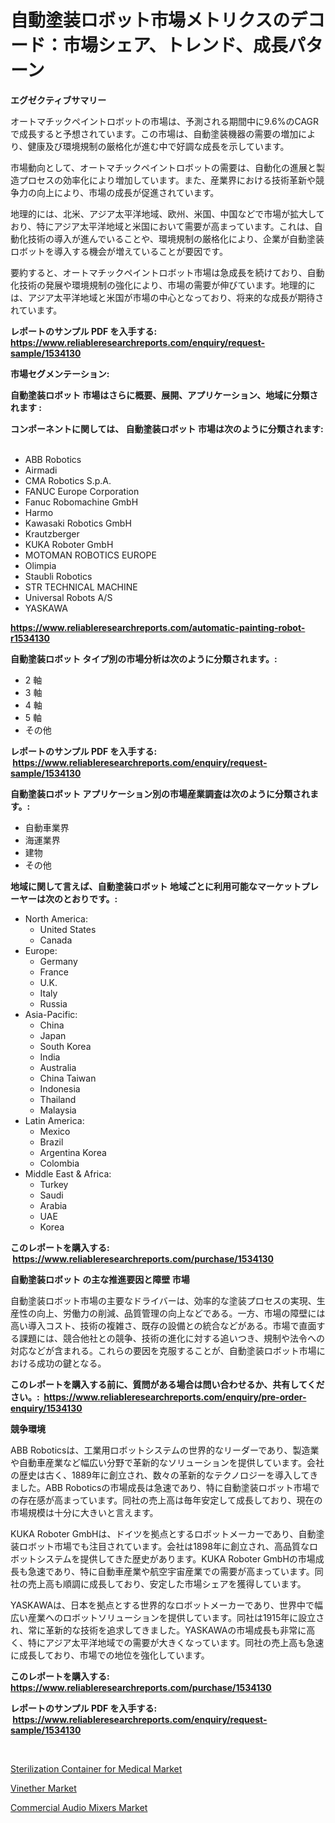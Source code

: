<p><h1>自動塗装ロボット市場メトリクスのデコード：市場シェア、トレンド、成長パターン</h1></p><p><strong>エグゼクティブサマリー</strong></p>
<p><p>オートマチックペイントロボットの市場は、予測される期間中に9.6%のCAGRで成長すると予想されています。この市場は、自動塗装機器の需要の増加により、健康及び環境規制の厳格化が進む中で好調な成長を示しています。</p><p>市場動向として、オートマチックペイントロボットの需要は、自動化の進展と製造プロセスの効率化により増加しています。また、産業界における技術革新や競争力の向上により、市場の成長が促進されています。</p><p>地理的には、北米、アジア太平洋地域、欧州、米国、中国などで市場が拡大しており、特にアジア太平洋地域と米国において需要が高まっています。これは、自動化技術の導入が進んでいることや、環境規制の厳格化により、企業が自動塗装ロボットを導入する機会が増えていることが要因です。</p><p>要約すると、オートマチックペイントロボット市場は急成長を続けており、自動化技術の発展や環境規制の強化により、市場の需要が伸びています。地理的には、アジア太平洋地域と米国が市場の中心となっており、将来的な成長が期待されています。</p></p>
<p><strong>レポートのサンプル PDF を入手する: <a href="https://www.reliableresearchreports.com/enquiry/request-sample/1534130">https://www.reliableresearchreports.com/enquiry/request-sample/1534130</a></strong></p>
<p><strong>市場セグメンテーション:</strong></p>
<p><strong> 自動塗装ロボット 市場はさらに概要、展開、アプリケーション、地域に分類されます :</strong></p>
<p><strong>コンポーネントに関しては、 自動塗装ロボット 市場は次のように分類されます: &nbsp;</strong></p>
<p><ul><li>ABB Robotics</li><li>Airmadi</li><li>CMA Robotics S.p.A.</li><li>FANUC Europe Corporation</li><li>Fanuc Robomachine GmbH</li><li>Harmo</li><li>Kawasaki Robotics GmbH</li><li>Krautzberger</li><li>KUKA Roboter GmbH</li><li>MOTOMAN ROBOTICS EUROPE</li><li>Olimpia</li><li>Staubli Robotics</li><li>STR TECHNICAL MACHINE</li><li>Universal Robots A/S</li><li>YASKAWA</li></ul></p>
<p><strong><a href="https://www.reliableresearchreports.com/automatic-painting-robot-r1534130">https://www.reliableresearchreports.com/automatic-painting-robot-r1534130</a></strong></p>
<p><strong> 自動塗装ロボット タイプ別の市場分析は次のように分類されます。:</strong></p>
<p><ul><li>2 軸</li><li>3 軸</li><li>4 軸</li><li>5 軸</li><li>その他</li></ul></p>
<p><strong>レポートのサンプル PDF を入手する: &nbsp;<a href="https://www.reliableresearchreports.com/enquiry/request-sample/1534130">https://www.reliableresearchreports.com/enquiry/request-sample/1534130</a></strong></p>
<p><strong> 自動塗装ロボット アプリケーション別の市場産業調査は次のように分類されます。:</strong></p>
<p><ul><li>自動車業界</li><li>海運業界</li><li>建物</li><li>その他</li></ul></p>
<p><strong>地域に関して言えば、自動塗装ロボット 地域ごとに利用可能なマーケットプレーヤーは次のとおりです。:</strong></p>
<p><ul>
    <li>
        North America:
        <ul>
            <li>United States</li>
            <li>Canada</li>
        </ul>
    </li>
    <li>
        Europe:
        <ul>
            <li>Germany</li>
            <li>France</li>
            <li>U.K.</li>
            <li>Italy</li>
            <li>Russia</li>
        </ul>
    </li>
    <li>
        Asia-Pacific:
        <ul>
            <li>China</li>
            <li>Japan</li>
            <li>South Korea</li>
            <li>India</li>
            <li>Australia</li>
            <li>China Taiwan</li>
            <li>Indonesia</li>
            <li>Thailand</li>
            <li>Malaysia</li>
        </ul>
    </li>
    <li>
        Latin America:
        <ul>
            <li>Mexico</li>
            <li>Brazil</li>
            <li>Argentina Korea</li>
            <li>Colombia</li>
        </ul>
    </li>
    <li>
        Middle East & Africa:
        <ul>
            <li>Turkey</li>
            <li>Saudi</li>
            <li>Arabia</li>
            <li>UAE</li>
            <li>Korea</li>
        </ul>
    </li>
    </ul></p>
<p><strong>このレポートを購入する: &nbsp;<a href="https://www.reliableresearchreports.com/purchase/1534130">https://www.reliableresearchreports.com/purchase/1534130</a></strong></p>
<p><strong>自動塗装ロボット の主な推進要因と障壁 市場</strong></p>
<p><p>自動塗装ロボット市場の主要なドライバーは、効率的な塗装プロセスの実現、生産性の向上、労働力の削減、品質管理の向上などである。一方、市場の障壁には高い導入コスト、技術の複雑さ、既存の設備との統合などがある。市場で直面する課題には、競合他社との競争、技術の進化に対する追いつき、規制や法令への対応などが含まれる。これらの要因を克服することが、自動塗装ロボット市場における成功の鍵となる。</p></p>
<p><strong>このレポートを購入する前に、質問がある場合は問い合わせるか、共有してください。:&nbsp; <a href="https://www.reliableresearchreports.com/enquiry/pre-order-enquiry/1534130">https://www.reliableresearchreports.com/enquiry/pre-order-enquiry/1534130</a></strong></p>
<p><strong>競争環境</strong></p>
<p><p>ABB Roboticsは、工業用ロボットシステムの世界的なリーダーであり、製造業や自動車産業など幅広い分野で革新的なソリューションを提供しています。会社の歴史は古く、1889年に創立され、数々の革新的なテクノロジーを導入してきました。ABB Roboticsの市場成長は急速であり、特に自動塗装ロボット市場での存在感が高まっています。同社の売上高は毎年安定して成長しており、現在の市場規模は十分に大きいと言えます。</p><p>KUKA Roboter GmbHは、ドイツを拠点とするロボットメーカーであり、自動塗装ロボット市場でも注目されています。会社は1898年に創立され、高品質なロボットシステムを提供してきた歴史があります。KUKA Roboter GmbHの市場成長も急速であり、特に自動車産業や航空宇宙産業での需要が高まっています。同社の売上高も順調に成長しており、安定した市場シェアを獲得しています。</p><p>YASKAWAは、日本を拠点とする世界的なロボットメーカーであり、世界中で幅広い産業へのロボットソリューションを提供しています。同社は1915年に設立され、常に革新的な技術を追求してきました。YASKAWAの市場成長も非常に高く、特にアジア太平洋地域での需要が大きくなっています。同社の売上高も急速に成長しており、市場での地位を強化しています。</p></p>
<p><strong>このレポートを購入する: &nbsp; <a href="https://www.reliableresearchreports.com/purchase/1534130">https://www.reliableresearchreports.com/purchase/1534130</a></strong></p>
<p><strong>レポートのサンプル PDF を入手する: &nbsp;<a href="https://www.reliableresearchreports.com/enquiry/request-sample/1534130">https://www.reliableresearchreports.com/enquiry/request-sample/1534130</a></strong><strong></strong></p>
<p>&nbsp;</p>
<p><p><a href="https://www.linkedin.com/pulse/sterilization-container-medical-market-size-share-amp-trends-wly2e?trackingId=Wiyg08SLt9t3FDCwo8q%2FQg%3D%3D">Sterilization Container for Medical Market</a></p><p><a href="https://www.linkedin.com/pulse/vinether-market-provides-detailed-segmentation-based-type-xnhae?trackingId=W%2FpTjEYmSGNvK1vSPA%2BcIQ%3D%3D">Vinether Market</a></p><p><a href="https://www.linkedin.com/pulse/commercial-audio-mixers-market-size-evaluating-its-trends-uigme?trackingId=J9%2BZgNl25Hc3w8DewWQLiw%3D%3D">Commercial Audio Mixers Market</a></p></p>